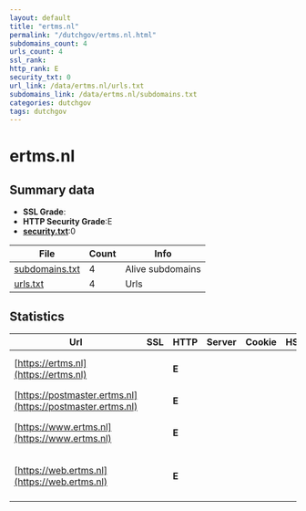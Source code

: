 ```yaml
---
layout: default
title: "ertms.nl"
permalink: "/dutchgov/ertms.nl.html"
subdomains_count: 4
urls_count: 4
ssl_rank: 
http_rank: E
security_txt: 0
url_link: /data/ertms.nl/urls.txt
subdomains_link: /data/ertms.nl/subdomains.txt
categories: dutchgov
tags: dutchgov
---
```



# ertms.nl
## Summary data


 - **SSL Grade**:
 - **HTTP Security Grade**:E
 - **[security.txt](https://www.digitaleoverheid.nl/nieuws/standaard-security-txt-nu-verplicht-voor-overheid/)**:0


| File       | Count | Info |
|------------|-------|------|
|[subdomains.txt](/DutchGovScope/data/ertms.nl/subdomains.txt)|4|Alive subdomains|
|[urls.txt](/DutchGovScope/data/ertms.nl/urls.txt)|4|Urls|


## Statistics


| Url | SSL | HTTP | Server | Cookie | HSTS | CORS | CTO | CSP | XFO | XXP | RP |FP| Tech |Title |
|--------|-------|-------|------|------|------|------|------|------|------|------|------|------|------|------|
|[https://ertms.nl](https://ertms.nl)| | **E**|| | | | | | | | :white_check_mark: | |HSTS Microsoft ASP.NET|Object moved|
|[https://postmaster.ertms.nl](https://postmaster.ertms.nl)| | **E**|| | | | | | | | :white_check_mark: | ||Object moved|
|[https://www.ertms.nl](https://www.ertms.nl)| | **E**|| | | | | | | | :white_check_mark: | |HSTS Microsoft ASP.NET|Object moved|
|[https://web.ertms.nl](https://web.ertms.nl)| | **E**|| | | | | | | | :white_check_mark: | |Azure Azure Front Door||


